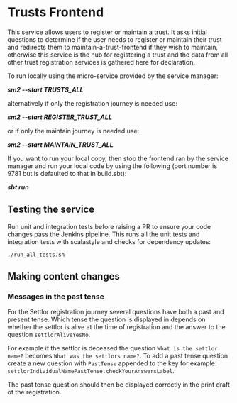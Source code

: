 
# Trusts Frontend

This service allows users to register or maintain a trust. It asks initial questions to determine if the user needs to register or maintain their trust and redirects them to maintain-a-trust-frontend if they wish to maintain, otherwise this service is the hub for registering a trust and the data from all other trust registration services is gathered here for declaration.

To run locally using the micro-service provided by the service manager:

***sm2 --start TRUSTS_ALL***

alternatively if only the registration journey is needed use:

***sm2 --start REGISTER_TRUST_ALL***

or if only the maintain journey is needed use:

***sm2 --start MAINTAIN_TRUST_ALL***

If you want to run your local copy, then stop the frontend ran by the service manager and run your local code by using the following (port number is 9781 but is defaulted to that in build.sbt):

***sbt run***

## Testing the service
Run unit and integration tests before raising a PR to ensure your code changes pass the Jenkins pipeline. This runs all the unit tests and integration tests with scalastyle and checks for dependency updates:

`./run_all_tests.sh`

## Making content changes

### Messages in the past tense

For the Settlor registration journey several questions have both a past and present tense. 
Which tense the question is displayed in depends on whether the settlor is alive at the time of registration and the answer to the question `settlorAliveYesNo`. 

For example if the settlor is deceased the question `What is the settlor name?` becomes `What was the settlors name?`.
To add a past tense question create a new question with `PastTense` appended to the key for example: `settlorIndividualNamePastTense.checkYourAnswersLabel`.

The past tense question should then be displayed correctly in the print draft of the registration.
